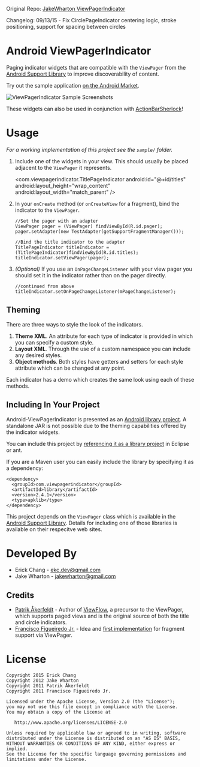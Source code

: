 Original Repo: [JakeWharton ViewPagerIndicator][11]

Changelog:
09/13/15 - Fix CirclePageIndicator centering logic, stroke positioning, support for spacing between circles

Android ViewPagerIndicator
==========================

Paging indicator widgets that are compatible with the `ViewPager` from the
[Android Support Library][2] to improve discoverability of content.

Try out the sample application [on the Android Market][10].

![ViewPagerIndicator Sample Screenshots][9]

These widgets can also be used in conjunction with [ActionBarSherlock][3]!



Usage
=====

*For a working implementation of this project see the `sample/` folder.*

  1. Include one of the widgets in your view. This should usually be placed
     adjacent to the `ViewPager` it represents.

        <com.viewpagerindicator.TitlePageIndicator
            android:id="@+id/titles"
            android:layout_height="wrap_content"
            android:layout_width="match_parent" />

  2. In your `onCreate` method (or `onCreateView` for a fragment), bind the
     indicator to the `ViewPager`.

         //Set the pager with an adapter
         ViewPager pager = (ViewPager) findViewById(R.id.pager);
         pager.setAdapter(new TestAdapter(getSupportFragmentManager()));

         //Bind the title indicator to the adapter
         TitlePageIndicator titleIndicator = (TitlePageIndicator)findViewById(R.id.titles);
         titleIndicator.setViewPager(pager);

  3. *(Optional)* If you use an `OnPageChangeListener` with your view pager
     you should set it in the indicator rather than on the pager directly.

         //continued from above
         titleIndicator.setOnPageChangeListener(mPageChangeListener);


Theming
-------

There are three ways to style the look of the indicators.

 1. **Theme XML**. An attribute for each type of indicator is provided in which
    you can specify a custom style.
 2. **Layout XML**. Through the use of a custom namespace you can include any
    desired styles.
 3. **Object methods**. Both styles have getters and setters for each style
    attribute which can be changed at any point.

Each indicator has a demo which creates the same look using each of these
methods.


Including In Your Project
-------------------------

Android-ViewPagerIndicator is presented as an [Android library project][7]. A
standalone JAR is not possible due to the theming capabilities offered by the
indicator widgets.

You can include this project by [referencing it as a library project][8] in
Eclipse or ant.

If you are a Maven user you can easily include the library by specifying it as
a dependency:

    <dependency>
      <groupId>com.viewpagerindicator</groupId>
      <artifactId>library</artifactId>
      <version>2.4.1</version>
      <type>apklib</type>
    </dependency>

This project depends on the `ViewPager` class which is available in the
[Android Support Library][2]. Details for
including one of those libraries is available on their respecitve web sites.




Developed By
============

 * Erick Chang - <ekc.dev@gmail.com>
 * Jake Wharton - <jakewharton@gmail.com>


Credits
-------

 * [Patrik Åkerfeldt][1] - Author of [ViewFlow][4], a precursor to the ViewPager,
   which supports paged views and is the original source of both the title
   and circle indicators.
 * [Francisco Figueiredo Jr.][5] - Idea and [first implementation][6] for
   fragment support via ViewPager.




License
=======

    Copyright 2015 Erick Chang
    Copyright 2012 Jake Wharton
    Copyright 2011 Patrik Åkerfeldt
    Copyright 2011 Francisco Figueiredo Jr.

    Licensed under the Apache License, Version 2.0 (the "License");
    you may not use this file except in compliance with the License.
    You may obtain a copy of the License at

       http://www.apache.org/licenses/LICENSE-2.0

    Unless required by applicable law or agreed to in writing, software
    distributed under the License is distributed on an "AS IS" BASIS,
    WITHOUT WARRANTIES OR CONDITIONS OF ANY KIND, either express or implied.
    See the License for the specific language governing permissions and
    limitations under the License.






 [1]: https://github.com/pakerfeldt
 [2]: http://developer.android.com/sdk/compatibility-library.html
 [3]: http://actionbarsherlock.com
 [4]: https://github.com/pakerfeldt/android-viewflow
 [5]: https://github.com/franciscojunior
 [6]: https://gist.github.com/1122947
 [7]: http://developer.android.com/guide/developing/projects/projects-eclipse.html
 [8]: http://developer.android.com/guide/developing/projects/projects-eclipse.html#ReferencingLibraryProject
 [9]: https://raw.github.com/JakeWharton/Android-ViewPagerIndicator/master/sample/screens.png
 [10]: https://play.google.com/store/apps/details?id=com.viewpagerindicator.sample
 [11]: https://github.com/JakeWharton/ViewPagerIndicator
